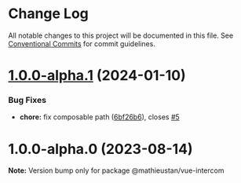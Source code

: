 # Change Log

All notable changes to this project will be documented in this file.
See [Conventional Commits](https://conventionalcommits.org) for commit guidelines.

# [1.0.0-alpha.1](https://github.com/mathieustan/vue-intercom/compare/@mathieustan/vue-intercom@1.0.0-alpha.0...@mathieustan/vue-intercom@1.0.0-alpha.1) (2024-01-10)


### Bug Fixes

* **chore:** fix composable path ([6bf26b6](https://github.com/mathieustan/vue-intercom/commit/6bf26b62cf2561acd0d3db8811daeeb56934195c)), closes [#5](https://github.com/mathieustan/vue-intercom/issues/5)





# 1.0.0-alpha.0 (2023-08-14)

**Note:** Version bump only for package @mathieustan/vue-intercom
